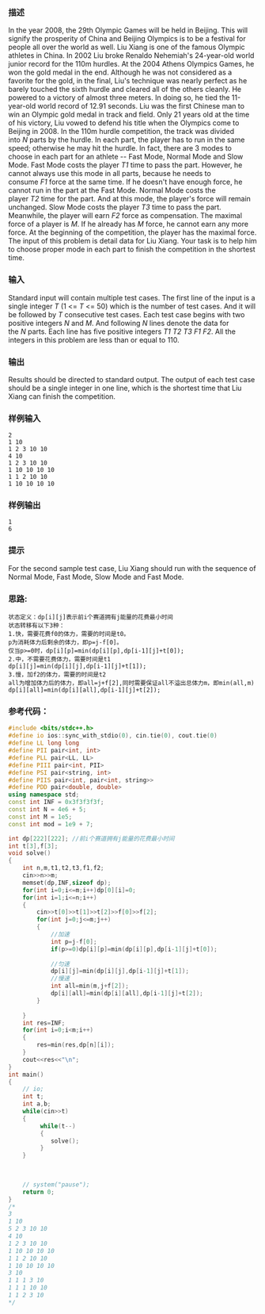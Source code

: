
### 描述
In the year 2008, the 29th Olympic Games will be held in Beijing. This will signify the prosperity of China and Beijing Olympics is to be a festival for people all over the world as well.
Liu Xiang is one of the famous Olympic athletes in China. In 2002 Liu broke Renaldo Nehemiah's 24-year-old world junior record for the 110m hurdles. At the 2004 Athens Olympics Games, he won the gold medal in the end. Although he was not considered as a favorite for the gold, in the final, Liu's technique was nearly perfect as he barely touched the sixth hurdle and cleared all of the others cleanly. He powered to a victory of almost three meters. In doing so, he tied the 11-year-old world record of 12.91 seconds. Liu was the first Chinese man to win an Olympic gold medal in track and field. Only 21 years old at the time of his victory, Liu vowed to defend his title when the Olympics come to Beijing in 2008.
In the 110m hurdle competition, the track was divided into _N_ parts by the hurdle. In each part, the player has to run in the same speed; otherwise he may hit the hurdle. In fact, there are 3 modes to choose in each part for an athlete -- Fast Mode, Normal Mode and Slow Mode. Fast Mode costs the player _T1_ time to pass the part. However, he cannot always use this mode in all parts, because he needs to consume _F1_ force at the same time. If he doesn't have enough force, he cannot run in the part at the Fast Mode. Normal Mode costs the player _T2_ time for the part. And at this mode, the player's force will remain unchanged. Slow Mode costs the player _T3_ time to pass the part. Meanwhile, the player will earn _F2_ force as compensation. The maximal force of a player is _M_. If he already has _M_ force, he cannot earn any more force. At the beginning of the competition, the player has the maximal force.
The input of this problem is detail data for Liu Xiang. Your task is to help him to choose proper mode in each part to finish the competition in the shortest time.
### 输入
Standard input will contain multiple test cases. The first line of the input is a single integer _T_ (1 <= _T_ <= 50) which is the number of test cases. And it will be followed by _T_ consecutive test cases.
Each test case begins with two positive integers _N_ and _M_. And following _N_ lines denote the data for the _N_ parts. Each line has five positive integers _T1 T2 T3 F1 F2_. All the integers in this problem are less than or equal to 110.
### 输出
Results should be directed to standard output. The output of each test case should be a single integer in one line, which is the shortest time that Liu Xiang can finish the competition.

### 样例输入
```in
2
1 10
1 2 3 10 10
4 10
1 2 3 10 10
1 10 10 10 10
1 1 2 10 10
1 10 10 10 10
```

### 样例输出
```in
1
6
```
### 提示
For the second sample test case, Liu Xiang should run with the sequence of Normal Mode, Fast Mode, Slow Mode and Fast Mode.

### 思路:
```in
状态定义：dp[i][j]表示前i个赛道拥有j能量的花费最小时间
状态转移有以下3种：
1.快，需要花费f0的体力，需要的时间是t0。
p为消耗体力后剩余的体力，即p=j-f[0]。
仅当p>=0时，dp[i][p]=min(dp[i][p],dp[i-1][j]+t[0]);
2.中，不需要花费体力，需要时间是t1
dp[i][j]=min(dp[i][j],dp[i-1][j]+t[1]);
3.慢，加f2的体力，需要的时间是t2
all为增加体力后的体力，即all=j+f[2],同时需要保证all不溢出总体力m，即min(all,m)
dp[i][all]=min(dp[i][all],dp[i-1][j]+t[2]);
```
### 参考代码：
```c++
#include <bits/stdc++.h>
#define io ios::sync_with_stdio(0), cin.tie(0), cout.tie(0)
#define LL long long
#define PII pair<int, int>
#define PLL pair<LL, LL>
#define PIII pair<int, PII>
#define PSI pair<string, int>
#define PIIS pair<int, pair<int, string>>
#define PDD pair<double, double>
using namespace std;
const int INF = 0x3f3f3f3f;
const int N = 4e6 + 5;
const int M = 1e5;
const int mod = 1e9 + 7;

int dp[222][222]; //前i个赛道拥有j能量的花费最小时间
int t[3],f[3];
void solve()
{
	int n,m,t1,t2,t3,f1,f2;
	cin>>n>>m;
	memset(dp,INF,sizeof dp);
	for(int i=0;i<=m;i++)dp[0][i]=0;
	for(int i=1;i<=n;i++)
	{
		cin>>t[0]>>t[1]>>t[2]>>f[0]>>f[2];
		for(int j=0;j<=m;j++)
		{
			//加速
			int p=j-f[0];
			if(p>=0)dp[i][p]=min(dp[i][p],dp[i-1][j]+t[0]);
			
			//匀速
			dp[i][j]=min(dp[i][j],dp[i-1][j]+t[1]);
			//慢速
			int all=min(m,j+f[2]);
			dp[i][all]=min(dp[i][all],dp[i-1][j]+t[2]);
		} 
		 
	}
	int res=INF;
	for(int i=0;i<m;i++)
	{
		res=min(res,dp[n][i]);
	}
	cout<<res<<"\n";
}
int main()
{
	// io;
	int t;
	int a,b;
	while(cin>>t)
	{
		 while(t--)
		 {
			solve();
		 }
	}
	

	
	// system("pause");
	return 0;
}
/*
3
1 10
5 2 3 10 10
4 10
1 2 3 10 10
1 10 10 10 10
1 1 2 10 10
1 10 10 10 10
3 10
1 1 1 3 10
1 1 1 10 10
1 1 2 3 10
*/

```